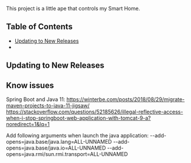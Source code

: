 This project is a little ape that controls my Smart Home.

## Table of Contents

- [Updating to New Releases](updating-to-new-releases)
-
## Updating to New Releases

## Know issues

Spring Boot and Java 11:
https://winterbe.com/posts/2018/08/29/migrate-maven-projects-to-java-11-jigsaw/
https://stackoverflow.com/questions/52185626/illegal-reflective-access-when-i-stop-springboot-web-application-with-tomcat-9-a?noredirect=1&lq=1

Add following arguments when launch the java application:
--add-opens=java.base/java.lang=ALL-UNNAMED
--add-opens=java.base/java.io=ALL-UNNAMED
--add-opens=java.rmi/sun.rmi.transport=ALL-UNNAMED



